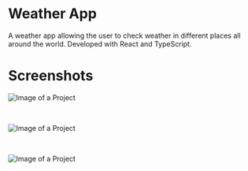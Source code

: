 # Weather App

A weather app allowing the user to check weather in different places all around the world. Developed with React and TypeScript.

# Screenshots

![Image of a Project](https://icecube-eu-402.icedrive.io/thumbnail?p=aSbH1J88sn73kt9T3XZ54tzWdf9WXlDyy2QGzyMWG%2FnD2AZyg2zOwK%2BgZvQ%2BzIMWrE8YWYcvcGnm%2Bx943ua89HmPrIjmJm7DGxe1NDe3YVqy7Q6l3aDC5r3YKZK6Lr5H&w=1280&h=1280&m=cropped)<p>&nbsp;</p>

![Image of a Project](https://icecube-eu-402.icedrive.io/thumbnail?p=iuvbkhyFPvt2L1OHFyLNW8p6IQ0jmiJ%2FXIjRlP38lRRztZVzH4BGZe4bFvx7KBTAHZP%2B3a40fW2fRj2ZfnoV7LVJbpvYMKmfZ4tWvH1NditSWSq95bxr8kEMtOBTaB7C&w=1280&h=1280&m=cropped)<p>&nbsp;</p>

![Image of a Project](https://icecube-eu-402.icedrive.io/thumbnail?p=8iVP%2FjtTUxS20sRDE4DEIjuIuVcWLh6s3oF16j3pxUOM7esMs5QZKGsdaYr%2B15hMBJ9Lt5gr7TRRK2XYGZH287Djf4273sY12LP43Ua7zTUvdguCAwOkdOiej1PNoNW1&w=1280&h=1280&m=cropped)<p>&nbsp;</p>
